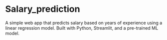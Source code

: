 # Salary_prediction
A simple web app that predicts salary based on years of experience using a linear regression model. Built with Python, Streamlit, and a pre-trained ML model.
